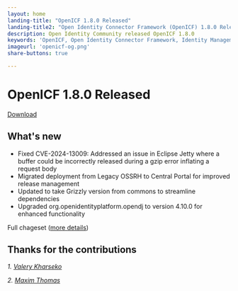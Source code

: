 ```yaml
---
layout: home
landing-title: "OpenICF 1.8.0 Released"
landing-title2: "Open Identity Connector Framework (OpenICF) 1.8.0 Released Released"
description: Open Identity Community released OpenICF 1.8.0
keywords: 'OpenICF, Open Identity Connector Framework, Identity Management, Connector Framework, Security, Provisioning'
imageurl: 'openicf-og.png'
share-buttons: true

---
```

# OpenICF 1.8.0 Released
[Download](https://github.com/OpenIdentityPlatform/OpenICF/releases/tag/1.8.0)

## What's new
* Fixed CVE-2024-13009: Addressed an issue in Eclipse Jetty where a buffer could be incorrectly released during a gzip error inflating a request body  
* Migrated deployment from Legacy OSSRH to Central Portal for improved release management  
* Updated to take Grizzly version from commons to streamline dependencies  
* Upgraded org.openidentityplatform.opendj to version 4.10.0 for enhanced functionality  

Full chageset ([more details](https://github.com/OpenIdentityPlatform/OpenICF/compare/1.7.3...1.8.0))

## Thanks for the contributions

<i id="vharseko"><i>1. <a href="https://github.com/vharseko" target="_blank">Valery Kharseko</a></i>

<i id="maximthomas"><i>2. <a href="https://github.com/maximthomas" target="_blank">Maxim Thomas</a></i>